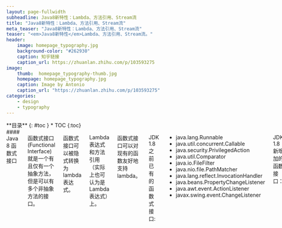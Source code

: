 ```yaml
---
layout: page-fullwidth
subheadline: Java8新特性：Lambda、方法引用、Stream流
title: "Java8新特性：Lambda、方法引用、Stream流"
meta_teaser: "Java8新特性：Lambda、方法引用、Stream流"
teaser: "<em>Java8新特性</em>Lambda、方法引用、Stream流。"
header:
    image: homepage_typography.jpg
    background-color: "#262930"
    caption: 知乎链接
    caption_url: https://zhuanlan.zhihu.com/p/103593275
image:
    thumb:  homepage_typography-thumb.jpg
    homepage: homepage_typography.jpg
    caption: Image by Antonio
    caption_url: "https://zhuanlan.zhihu.com/p/103593275"
categories:
    - design
    - typography
---
```

<!--more-->

<div class="row">
<div class="medium-4 medium-push-8 columns" markdown="1">
<div class="panel radius" markdown="1">
**目录**
{: #toc }
*  TOC
{:toc}
</div>
</div><!-- /.medium-4.columns -->

<div class="medium-8 medium-pull-4 columns" markdown="1">
#### Java 8 函数式接口

函数式接口(Functional Interface)就是一个有且仅有一个抽象方法，但是可以有多个非抽象方法的接口。

函数式接口可以被隐式转换为 lambda 表达式。

Lambda 表达式和方法引用（实际上也可认为是Lambda表达式）上。

函数式接口可以对现有的函数友好地支持 lambda。

JDK 1.8 之前已有的函数式接口:

- java.lang.Runnable
- java.util.concurrent.Callable
- java.security.PrivilegedAction
- java.util.Comparator
- java.io.FileFilter
- java.nio.file.PathMatcher
- java.lang.reflect.InvocationHandler
- java.beans.PropertyChangeListener
- java.awt.event.ActionListener
- javax.swing.event.ChangeListener

JDK 1.8 新增加的函数接口：

- java.util.function

java.util.function 它包含了很多类，用来支持 Java的 函数式编程，该包中的函数式接口有：

| 序号 | 接口 & 描述                                                  |
| :--- | :----------------------------------------------------------- |
| 1    | **BiConsumer**代表了一个接受两个输入参数的操作，并且不返回任何结果 |
| 2    | **BiFunction**代表了一个接受两个输入参数的方法，并且返回一个结果 |
| 3    | **BinaryOperator**代表了一个作用于于两个同类型操作符的操作，并且返回了操作符同类型的结果 |
| 4    | **BiPredicate**代表了一个两个参数的boolean值方法             |
| 5    | **BooleanSupplier**代表了boolean值结果的提供方               |
| 6    | **Consumer**代表了接受一个输入参数并且无返回的操作           |
| 7    | **DoubleBinaryOperator**代表了作用于两个double值操作符的操作，并且返回了一个double值的结果。 |
| 8    | **DoubleConsumer**代表一个接受double值参数的操作，并且不返回结果。 |
| 9    | **DoubleFunction**代表接受一个double值参数的方法，并且返回结果 |
| 10   | **DoublePredicate**代表一个拥有double值参数的boolean值方法   |
| 11   | **DoubleSupplier**代表一个double值结构的提供方               |
| 12   | **DoubleToIntFunction**接受一个double类型输入，返回一个int类型结果。 |
| 13   | **DoubleToLongFunction**接受一个double类型输入，返回一个long类型结果 |
| 14   | **DoubleUnaryOperator**接受一个参数同为类型double,返回值类型也为double 。 |
| 15   | **Function**接受一个输入参数，返回一个结果。                 |
| 16   | **IntBinaryOperator**接受两个参数同为类型int,返回值类型也为int 。 |
| 17   | **IntConsumer**接受一个int类型的输入参数，无返回值 。        |
| 18   | **IntFunction**接受一个int类型输入参数，返回一个结果 。      |
| 19   | **IntPredicate**：接受一个int输入参数，返回一个布尔值的结果。 |
| 20   | **IntSupplier**无参数，返回一个int类型结果。                 |
| 21   | **IntToDoubleFunction**接受一个int类型输入，返回一个double类型结果 。 |
| 22   | **IntToLongFunction**接受一个int类型输入，返回一个long类型结果。 |
| 23   | **IntUnaryOperator**接受一个参数同为类型int,返回值类型也为int 。 |
| 24   | **LongBinaryOperator**接受两个参数同为类型long,返回值类型也为long。 |
| 25   | **LongConsumer**接受一个long类型的输入参数，无返回值。       |
| 26   | **LongFunction**接受一个long类型输入参数，返回一个结果。     |
| 27   | **LongPredicate**R接受一个long输入参数，返回一个布尔值类型结果。 |
| 28   | **LongSupplier**无参数，返回一个结果long类型的值。           |
| 29   | **LongToDoubleFunction**接受一个long类型输入，返回一个double类型结果。 |
| 30   | **LongToIntFunction**接受一个long类型输入，返回一个int类型结果。 |
| 31   | **LongUnaryOperator**接受一个参数同为类型long,返回值类型也为long。 |
| 32   | **ObjDoubleConsumer**接受一个object类型和一个double类型的输入参数，无返回值。 |
| 33   | **ObjIntConsumer**接受一个object类型和一个int类型的输入参数，无返回值。 |
| 34   | **ObjLongConsumer**接受一个object类型和一个long类型的输入参数，无返回值。 |
| 35   | **Predicate**接受一个输入参数，返回一个布尔值结果。          |
| 36   | **Supplier**无参数，返回一个结果。                           |
| 37   | **ToDoubleBiFunction**接受两个输入参数，返回一个double类型结果 |
| 38   | **ToDoubleFunction**接受一个输入参数，返回一个double类型结果 |
| 39   | **ToIntBiFunction**接受两个输入参数，返回一个int类型结果。   |
| 40   | **ToIntFunction**接受一个输入参数，返回一个int类型结果。     |
| 41   | **ToLongBiFunction**接受两个输入参数，返回一个long类型结果。 |
| 42   | **ToLongFunction**接受一个输入参数，返回一个long类型结果。   |
| 43   | **UnaryOperator**接受一个参数为类型T,返回值类型也为T。       |

#### @FunctionInterface注解

使用@FunctionInterface的接口，该接口内只能有一个抽象方法(默认方法不限)，如果添加了多个抽象方法，编译器就会警告。

#### lambda表达式的基础语法

Java8中引入了一个新的操作符`->`,该操作符称之为箭头操作符或Lambda操作符。箭头操作符讲Lambda表达式拆分成两部分：

左侧：Lambda 表达式的参数列表

右侧：Lambda 表达式中所执行的功能，即lambda体

##### Lambda四种语法格式

- 语法格式一：无参数，无返回值  `() -> System.out.println("hello")`

```java
Runnable runnable = new Runnable() {
            @Override
            public void run() {
                System.out.println("Hello World!");
            }
        };
        runnable.run();
		//使用lambda表达式
        Runnable runnable1 = () -> System.out.println("Hello Lambda!");
        runnable1.run();
```

- 语法格式二：无参数，有返回值。若实现方法体只有一行，return需省略。`Supplier<String> supplier = () -> "supplier".toUpperCase();`,还可以简写`Supplier<String> supplier = "supplier"::toUpperCase;`。

```java
Supplier<String> supplier = () -> {
    String str = "supplier";
   return str.toUpperCase();
};
System.out.println(supplier.get());
```

- 语法格式三：有一个参数，并且无返回值` (x) -> System.out.println(x)`；若参数只有一个参数，小括号可以不写；若lambda体中有多条语句，需要使用大括号{};

```java
Consumer<Integer> consumer = new Consumer<Integer>() {
            @Override
            public void accept(Integer num) {
                ++num;
                System.out.println(num);
            }
        };
        consumer.accept(10);
		//使用lambda表达式,(num),小括号可以省略
        IntConsumer consumer2 = (num) -> {
            ++num;
            System.out.println(num);
        };
        consumer2.accept(12);
```

- 语法格式四：有多个参数，有返回值，若lambda体中只有一条语句，return可以省略；参数列表的参数类型可以省略，JVM会根据上下文自动推断，即类型推断。

```java
Comparator<Integer> comparator = new Comparator<Integer>() {
    @Override
    public int compare(Integer o1, Integer o2) {
        return Integer.compare(o1, o2);
        }
    };
    System.out.println(comparator.compare(1, 1));

    //使用lambda表达式
    Comparator<Integer> comparator1 = (x, y) -> Integer.compare(x, y);
    int compare = comparator1.compare(1, 2);
    System.out.println(compare);
```

#### Lambda四大核心接口

- 消费型接口Consumer<T>，有参数，没有返回值。可以对参数进行一些操作。

  ```java
  public interface Consumer<T> {
      void accept(T t);
  }
  ```

- 供给型接口Supplier<T>，无参数，有返回值。

  ```java
  public interface Supplier<T> {
      T get();
  }
  ```

- 函数式接口Function<T, R>，有参数，有返回值。

  ```java
  public interface Function<T, R> {
      R apply(T t);
  }
  ```

- 断言型接口，有参数，返回值是布尔值。

  ```java
  public interface Predicate<T> {
      boolean test(T t);
  }
  ```

### 方法引用

在Java 8之前只能进行值传递，方法是不能传递的。如果你想调用一个方法你必须先获取到它所在的类的实例，然后再通过实例去调用这个方法，但是Java 8新增了**方法引用**这个新特性可以让你直接把方法当做值来传递。

若Lambda体中的内容已经存在对应的方法实现，即存在一个方法，参数列表和返回值于函数是接口一致，方法的实现内容也和Lambda体中的内容相同。则可直接使用方法引用

如果我们想要调用的方法拥有一个名字，我们就可以通过它的名字直接调用它。

因为函数式接口的方法参数对应于隐式方法调用时的参数，所以被引用方法签名可以通过放宽类型，装箱以及组织到参数数组中的方式对其参数进行操作，就像在调用实际方法一样。

#### 方法引用的种类（Kinds of method references）

方法引用有很多种，它们的语法如下：

- 静态方法引用：`ClassName::methodName`
- 实例上的实例方法引用：`instanceReference::methodName`
- 超类上的实例方法引用：`super::methodName`
- 类型上的实例方法引用：`ClassName::methodName`
- 构造方法引用：`Class::new`。调用的构造方法是和函数式接口的参数类型一致的。
- 数组构造方法引用：`TypeName[]::new`

```java
// 静态方法引用：`ClassName::methodName`
Comparator<Integer> com1 = (x,y)->Integer.compare(x,y); //普通的lambda表达式
Comparator<Integer> com2 = Integer::compare; //lambda方法引用方式
int compare1 = com1.compare(1, 2);
int compare2 = com2.compare(1, 2);
System.out.println(compare1);
System.out.println(compare2);

// 实例上的实例方法引用：`instanceReference::methodName`
Employee employee = new Employee();
Supplier<Integer> sup1 = () -> employee.getAge();   //普通的lambda表达式
Supplier<Integer>  sup2  = employee::getAge;   //lambda方法引用方式
Integer age1 = sup1.get();
Integer age2 = sup2.get();
System.out.println(age1);
System.out.println(age2);

//类型上的实例方法引用：`ClassName::methodName`
BiPredicate<String, String> bp1 =(x,y)->x.equals(y);  //普通的lambda表达
BiPredicate<String, String> bp2 = String::equals;   //lambda方法引用方式
boolean test1 = bp1.test("哈哈", "哈哈");
boolean test2 = bp2.test("哈哈", "哈哈");
System.out.println(test1);
System.out.println(test2);

//构造方法引用：`Class::new`
Supplier<Employee> supplier1 = () -> new Employee();  //普通的lambda表达
Supplier<Employee> supplier2 = Employee::new; //lambda方法引用方式
Employee employee1 = supplier1.get();
Employee employee2 = supplier2.get();
System.out.println(employee1);
System.out.println(employee2);

// 数组构造方法引用：`TypeName[]::new`
Function<Integer,String[]> fun1 = (x) -> new String[x];
Function<Integer,String[]> fun2 = String[] :: new;
String[] str1 = fun1.apply(10);
String[] str2 = fun2.apply(20);
System.out.println(str1.length);
System.out.println(str2.length);
```

### Stream-流

#### 流Stream简单介绍

- Java8的两个重大改变，一个是Lambda表达式，另一个就是Stream API表达式。它可以让你以一种声明的方式处理数据。
- Stream 使用一种类似用 SQL 语句从数据库查询数据的直观方式来提供一种对 Java 集合运算和表达的高阶抽象。
- 这种风格将要处理的元素集合看作一种流， 流在管道中传输， 并且可以在管道的节点上进行处理， 比如筛选， 排序，聚合等；元素流在管道中经过中间操作（intermediate operation）的处理，最后由最终操作(terminal operation)得到前面处理的结果。
- 流还天然的支持并行操作，也就不用去写复杂的多线程的代码。

#### Stream（流）主要概念

- **元素**是特定类型的对象，形成一个队列。 Java中的Stream并不会存储元素，而是按需计算。
- **数据源** 流的来源。 可以是集合，数组，I/O channel， 产生器generator 等。
- **聚合操作** 类似SQL语句一样的操作， 比如filter, map, reduce, find, match, sorted等。

和以前的Collection操作不同， Stream操作还有两个基础的特征：

- **Pipelining**: 中间操作都会返回流对象本身。 这样多个操作可以串联成一个管道， 如同流式风格（fluent style）。 这样做可以对操作进行优化， 比如延迟执行(laziness)和短路( short-circuiting)。
- **内部迭代**： 以前对集合遍历都是通过Iterator或者For-Each的方式, 显式的在集合外部进行迭代， 这叫做外部迭代。 Stream提供了内部迭代的方式， 通过访问者模式(Visitor)实现。

#### Stream抽象接口

```java
public interface Stream<T> extends BaseStream<T, Stream<T>> {
    Stream<T> filter(Predicate<? super T> var1);

    <R> Stream<R> map(Function<? super T, ? extends R> var1);

    IntStream mapToInt(ToIntFunction<? super T> var1);

    LongStream mapToLong(ToLongFunction<? super T> var1);

    DoubleStream mapToDouble(ToDoubleFunction<? super T> var1);

    <R> Stream<R> flatMap(Function<? super T, ? extends Stream<? extends R>> var1);

    IntStream flatMapToInt(Function<? super T, ? extends IntStream> var1);

    LongStream flatMapToLong(Function<? super T, ? extends LongStream> var1);

    DoubleStream flatMapToDouble(Function<? super T, ? extends DoubleStream> var1);

    Stream<T> distinct();

    Stream<T> sorted();

    Stream<T> sorted(Comparator<? super T> var1);

    Stream<T> peek(Consumer<? super T> var1);

    Stream<T> limit(long var1);

    Stream<T> skip(long var1);

    void forEach(Consumer<? super T> var1);

    void forEachOrdered(Consumer<? super T> var1);

    Object[] toArray();

    <A> A[] toArray(IntFunction<A[]> var1);

    T reduce(T var1, BinaryOperator<T> var2);

    Optional<T> reduce(BinaryOperator<T> var1);

    <U> U reduce(U var1, BiFunction<U, ? super T, U> var2, BinaryOperator<U> var3);

    <R> R collect(Supplier<R> var1, BiConsumer<R, ? super T> var2, BiConsumer<R, R> var3);

    <R, A> R collect(Collector<? super T, A, R> var1);

    Optional<T> min(Comparator<? super T> var1);

    Optional<T> max(Comparator<? super T> var1);

    long count();

    boolean anyMatch(Predicate<? super T> var1);

    boolean allMatch(Predicate<? super T> var1);

    boolean noneMatch(Predicate<? super T> var1);

    Optional<T> findFirst();

    Optional<T> findAny();

    static <T> Stream.Builder<T> builder() {
        return new StreamBuilderImpl();
    }

    static <T> Stream<T> empty() {
        return StreamSupport.stream(Spliterators.emptySpliterator(), false);
    }

    static <T> Stream<T> of(T var0) {
        return StreamSupport.stream(new StreamBuilderImpl(var0), false);
    }

    @SafeVarargs
    static <T> Stream<T> of(T... var0) {
        return Arrays.stream(var0);
    }

    static <T> Stream<T> iterate(final T var0, final UnaryOperator<T> var1) {
        Objects.requireNonNull(var1);
        Iterator var2 = new Iterator<T>() {
            T t;

            {
                this.t = Streams.NONE;
            }

            public boolean hasNext() {
                return true;
            }

            public T next() {
                return this.t = this.t == Streams.NONE ? var0 : var1.apply(this.t);
            }
        };
        return StreamSupport.stream(Spliterators.spliteratorUnknownSize(var2, 1040), false);
    }

    static <T> Stream<T> generate(Supplier<T> var0) {
        Objects.requireNonNull(var0);
        return StreamSupport.stream(new OfRef(9223372036854775807L, var0), false);
    }

    static <T> Stream<T> concat(Stream<? extends T> var0, Stream<? extends T> var1) {
        Objects.requireNonNull(var0);
        Objects.requireNonNull(var1);
        java.util.stream.Streams.ConcatSpliterator.OfRef var2 = new java.util.stream.Streams.ConcatSpliterator.OfRef(var0.spliterator(), var1.spliterator());
        Stream var3 = StreamSupport.stream(var2, var0.isParallel() || var1.isParallel());
        return (Stream)var3.onClose(Streams.composedClose(var0, var1));
    }

    public interface Builder<T> extends Consumer<T> {
        void accept(T var1);

        default Stream.Builder<T> add(T var1) {
            this.accept(var1);
            return this;
        }

        Stream<T> build();
    }
```

#### Stream操作的三个步骤

**一、创建Stream**

从一个数据源，如集合、数组中获取流。

**二、中间操作**

一个操作的中间链，对数据源的数据进行操作。

**三、终止操作**

一个终止操作，执行中间操作链，并产生结果。

#### 创建Stream的四种方式

1.数组：使用Arrays中的静态方法stream()获取数组流

```java
// 1.通过Arrays中的静态方法stream()获取数组流
Employee[] emps = new Employee[10];
Stream<Employee> ArraysStream = Arrays.stream(emps);
```

2.集合：通过Collection得Stream（）方法（串行流）或者 parallelStream（）方法（并行流）创建Stream

```java
// 2.通过Collection系列集合提供的stream()或parallelStream|()
List<String> list = new ArrayList<>();
Stream<String> stringStream = list.stream();
Stream<String> stringParallelStream = list.parallelStream();
```

3.通过Stream类中得 of（）静态方法获取流

```java
// 3.通过Stream类中的静态方法of()
Stream<String> stream = Stream.of("aa", "bb", "cc");
```

4.创建无限流：Stream.iterate（迭代）、Stream.generate（生成)

```java
// 4.创建无限流
//  4.1迭代（需要传入一个种子，也就是起始值，然后传入一个一元操作）
Stream<Integer> integerStream = Stream.iterate(2, (x) -> x * 2);
//  4.2生成(无限产生对象)
Stream<Double> doubleStream = Stream.generate(() -> Math.random());
```

#### Stream中间操作（流水线式中间操作）

多个中间操作可以连接起来形成一个流水线，除非流水线终止操作，否则中间操作不会执行任何处理。
终止操作时一次性全部处理，称为“延迟加载”。

##### 筛选与切片

**常用方法：**

| 方法     | 描述                                                         |
| -------- | ------------------------------------------------------------ |
| filter   | filter 方法用于通过设置的条件过滤出元素。                    |
| limit    | limit 方法用于获取指定数量的流。                             |
| skip     | 跳过元素，返回一个扔掉了前n个元素的流。若流中元素不足n个，则返回一个空流，与limit(n)互补。 |
| distinct | 筛选，通过流所生成元素的hashCode()和equals()去除重复元素。   |

```java
//1.filter 方法用于通过设置的条件过滤出元素
Stream<Employee> stream = emps.stream().filter(employee -> {
    System.out.println("中间操作延迟加载");
    return employee.getAge() > 18;
});
// 终止操作：除非流水线终止操作，否则中间操作不会执行任何处理
// 内部迭代，将迭代交给JDK
stream.forEach(System.out::println);
```

```java
// limit-截断流 方法用于获取指定数量的流。
// 迭代两次，终止迭代
emps.stream().filter(employee -> {
    System.out.println("短路");
    return employee.getAge() > 8;
}).limit(2).forEach(System.out::println);
```

```java
//跳过元素，返回一个扔掉了前n个元素的流。若流中元素不足n个，则返回一个空流，与limit(n)互补。
emps.stream().skip(2).forEach(System.out::println);
```

```java
//筛选，去除重复元素。（引用类型通过流所生成元素的hashCode()和equals()）
emps.stream().distinct().forEach(System.out::println);
```

##### 映射（创建一个新的Stream）

**常用方法：**

| 方法    | 描述                                                         |
| ------- | ------------------------------------------------------------ |
| map     | map - 接收Lambda，将元素转换成其他形式或提取信息。接收一个函数作为参数，该函数会被应用到每个元素上 |
| flatMap | 接收一个函数作为参数，将流中的每个值都转换成另一个流，然后把所有的流连接成“一个流”。（类似集合的addAll()方法） |

```java
// 将雇员List的雇员名映射一个新元素(Stream)
Stream<String> nameStream = emps.stream().map(Employee::getName);
nameStream.forEach(System.out::println);
```

```java
/**
  * 将字符串的每一个字符映射成一个流
  */
public static Stream<Character> filterCharacter(String str){
    List<Character> list = new ArrayList<>();
    for (Character ch : str.toCharArray()){
        list.add(ch);
   	}
    return list.stream();
}
// 如果映射的是流对象,map映射的是这个流对象，而flatMap映射的是流对象里面的每一个元素。类似add和addAll的区别
List<String> list = Arrays.asList("aaa", "bbb", "ccc", "ddd");
Stream<Stream<Character>> streamStream = list.stream().map(TestStream::filterCharacter);
streamStream.forEach(System.out::println);
//java.util.stream.ReferencePipeline$Head@12bb4df8
//java.util.stream.ReferencePipeline$Head@4cc77c2e
//java.util.stream.ReferencePipeline$Head@7a7b0070
//java.util.stream.ReferencePipeline$Head@39a054a5
```

通过打印可知，如果想遍历流中的每一个字符，还需多一步遍历

```java
List<String> list = Arrays.asList("aaa", "bbb", "ccc", "ddd");
Stream<Stream<Character>> streamStream = list.stream().map(TestStream::filterCharacter);
streamStream.forEach(characterStream -> characterStream.forEach(System.out::println));
//a
//a
//...
//d
```

而flatMap方法的核心是先映射每个元素，然后进行操作，然后进行扁平化处理，最后汇集所有进行扁平化处理的结果集形成一个新的列表（扁平化：简而言之就是去除所有的修饰）。上面实例使用flatMap可以简化为:

```java
List<String> list = Arrays.asList("aaa", "bbb", "ccc", "ddd");
Stream<Character> characterStream = list.stream().flatMap(TestStream::filterCharacter);
characterStream.forEach(System.out::println);
```

对于数值型的流，可以使用mapToInt、mapToLong、mapToDouble、flatMapToInt、flatMapToLong、flatMapToDouble相关的映射方法，简化操作。

##### 排序

| 方法                                | 描述                                                    |
| ----------------------------------- | ------------------------------------------------------- |
| sorted（）                          | 自然排序，调用元素类重写的Comparable接口的compareTo方法 |
| sorted(Comparator<? super T> var1); | 定制排序，接收一个Comparator接口，自己实现排序规则      |

```java
List<String> list = Arrays.asList("zzz","aaa", "bbb", "ddd", "ccc");
list.stream().sorted().forEach(System.out::print);
```
</div>